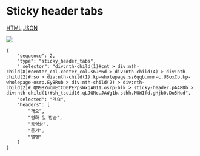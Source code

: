 # Sticky header tabs

[HTML](https://ascentkorea-docs.github.io/mobile/features/sticky\_header\_tabs/sample.html) [JSON](https://ascentkorea-docs.github.io/mobile/features/sticky\_header\_tabs/sample.json)

![](https://lh5.googleusercontent.com/R54vsDBkGSUGVVkHscuftiVGyjitinDNO00Iq\_lM0-0ZYkFzkai6ZeSeZH9L-C0FLvJf1A2C9oeF5X0p4IOvPG9pO8JLXzRbtzI1NtzHdJf3n2d4dUwAFiY1VVx\_GMSbjvkXDbE)

```
{
    "sequence": 2,
    "type": "sticky_header_tabs",
    "_selector": "div:nth-child(1)#cnt > div:nth-child(8)#center_col.center_col.s6JM6d > div:nth-child(4) > div:nth-child(2)#rso > div:nth-child(1).kp-wholepage.ss6qqb.mnr-c.UBoxCb.kp-wholepage-osrp.EyBRub > div:nth-child(2) > div:nth-child(2)#_QN98YuqmEtCD0PEPpsWxqA011.osrp-blk > sticky-header.pA48Db > div:nth-child(1)#sh_tsuid16.qLJQNc.JAWg1b.sthh.MUWIfd.gHjb0.Du5Hud",
    "selected": "개요",
    "headers": [
        "개요",
        "영화 및 방송",
        "동영상",
        "듣기",
        "앨범"
    ]
}
```
